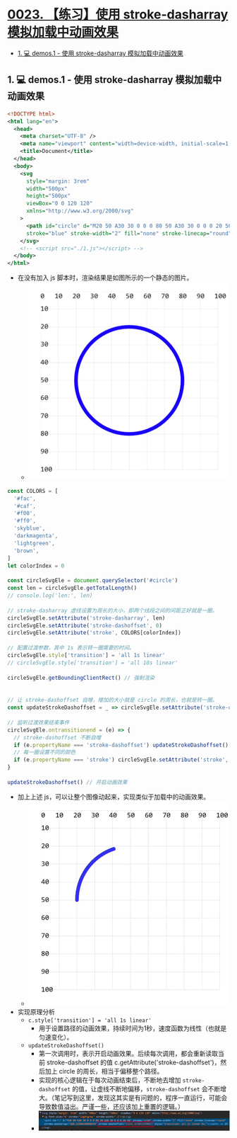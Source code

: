 # [0023. 【练习】使用 stroke-dasharray 模拟加载中动画效果](https://github.com/Tdahuyou/TNotes.svg/tree/main/notes/0023.%20%E3%80%90%E7%BB%83%E4%B9%A0%E3%80%91%E4%BD%BF%E7%94%A8%20stroke-dasharray%20%E6%A8%A1%E6%8B%9F%E5%8A%A0%E8%BD%BD%E4%B8%AD%E5%8A%A8%E7%94%BB%E6%95%88%E6%9E%9C)

<!-- region:toc -->
- [1. 💻 demos.1 - 使用 stroke-dasharray 模拟加载中动画效果](#1--demos1---使用-stroke-dasharray-模拟加载中动画效果)
<!-- endregion:toc -->

## 1. 💻 demos.1 - 使用 stroke-dasharray 模拟加载中动画效果

```xml
<!DOCTYPE html>
<html lang="en">
  <head>
    <meta charset="UTF-8" />
    <meta name="viewport" content="width=device-width, initial-scale=1.0" />
    <title>Document</title>
  </head>
  <body>
    <svg
      style="margin: 3rem"
      width="500px"
      height="500px"
      viewBox="0 0 120 120"
      xmlns="http://www.w3.org/2000/svg"
    >
      <path id="circle" d="M20 50 A30 30 0 0 0 80 50 A30 30 0 0 0 20 50"
      stroke="blue" stroke-width="2" fill="none" stroke-linecap="round"/>
    </svg>
    <!-- <script src="./1.js"></script> -->
  </body>
</html>
```

- 在没有加入 js 脚本时，渲染结果是如图所示的一个静态的图片。
  - ![](assets/2024-12-10-11-17-57.png)

```js
const COLORS = [
  '#fac',
  '#caf',
  '#f00',
  '#ff0',
  'skyblue',
  'darkmagenta',
  'lightgreen',
  'brown',
]
let colorIndex = 0

const circleSvgEle = document.querySelector('#circle')
const len = circleSvgEle.getTotalLength()
// console.log('len:', len)

// stroke-dasharray 虚线设置为周长的大小，即两个线段之间的间距正好就是一圈。
circleSvgEle.setAttribute('stroke-dasharray', len)
circleSvgEle.setAttribute('stroke-dashoffset', 0)
circleSvgEle.setAttribute('stroke', COLORS[colorIndex])

// 配置过渡参数，其中 1s 表示转一圈需要的时间。
circleSvgEle.style['transition'] = 'all 1s linear'
// circleSvgEle.style['transition'] = 'all 10s linear'

circleSvgEle.getBoundingClientRect() // 强制渲染


// 让 stroke-dashoffset 自增，增加的大小就是 circle 的周长，也就是转一圈。
const updateStrokeDashoffset = _ => circleSvgEle.setAttribute('stroke-dashoffset', Number(circleSvgEle.getAttribute('stroke-dashoffset')) + len)

// 监听过渡效果结束事件
circleSvgEle.ontransitionend = (e) => {
  // stroke-dashoffset 不断自增
  if (e.propertyName === 'stroke-dashoffset') updateStrokeDashoffset()
  // 每一圈设置不同的颜色
  if (e.propertyName === 'stroke') circleSvgEle.setAttribute('stroke', COLORS[++colorIndex % COLORS.length])
}

updateStrokeDashoffset() // 开启动画效果
```

- 加上上述 js，可以让整个图像动起来，实现类似于加载中的动画效果。
  - ![](assets/svg.0023.gif)
- 实现原理分析
  - `c.style['transition'] = 'all 1s linear'`
    - 用于设置路径的动画效果，持续时间为1秒，速度函数为线性（也就是匀速变化）。
  - `updateStrokeDashoffset()`
    - 第一次调用时，表示开启动画效果。后续每次调用，都会重新读取当前 stroke-dashoffset 的值 c.getAttribute('stroke-dashoffset')，然后加上 circle 的周长，相当于偏移整个路径。
    - 实现的核心逻辑在于每次动画结束后，不断地去增加 `stroke-dashoffset` 的值，让虚线不断地偏移，`stroke-dashoffset` 会不断增大。（笔记写到这里，发现这其实是有问题的，程序一直运行，可能会导致数值溢出。严谨一些，还应该加上重置的逻辑。）
    - ![](assets/2024-12-10-11-42-55.png)
